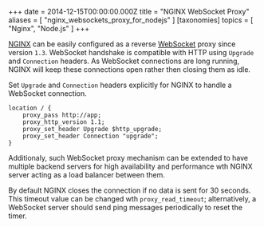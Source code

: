 
+++
date = 2014-12-15T00:00:00.000Z
title = "NGINX WebSocket Proxy"
aliases = [
    "nginx_websockets_proxy_for_nodejs"
]
[taxonomies]
topics = [ "Nginx", "Node.js" ]
+++

[NGINX][1] can be easily configured as a reverse [WebSocket][2] proxy since version `1.3`.
WebSocket handshake is compatible with HTTP using `Upgrade` and `Connection` headers. As
WebSocket connections are long running, NGINX will keep these connections open rather then
closing them as idle.

Set `Upgrade` and `Connection` headers explicitly for NGINX to handle a WebSocket connection.

```
location / {
    proxy_pass http://app;
    proxy_http_version 1.1;
    proxy_set_header Upgrade $http_upgrade;
    proxy_set_header Connection "upgrade";
}
```

Additionaly, such WebSocket proxy mechanism can be extended to have multiple backend servers for
high availability and performance wth NGINX server acting as a load balancer between them.

By default NGINX closes the connection if no data is sent for 30 seconds. This timeout value can
be changed wth `proxy_read_timeout`; alternatively, a WebSocket server should send ping messages periodically
to reset the timer.


[1]: http://nginx.org/
[2]: http://www.websocket.org/
